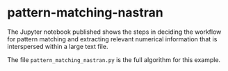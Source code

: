 # pattern-matching-nastran

The Jupyter notebook published shows the steps in deciding the workflow for pattern matching and extracting relevant numerical information that is interspersed within a large text file.

The file ```pattern_matching_nastran.py``` is the full algorithm for this example.
